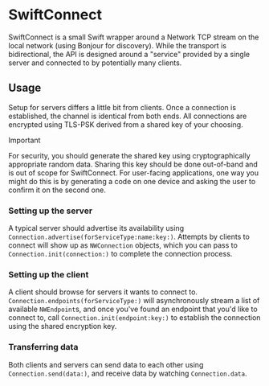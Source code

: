 # SwiftConnect

SwiftConnect is a small Swift wrapper around a Network TCP stream on the local network (using Bonjour for discovery). While the transport is bidirectional, the API is designed around a "service" provided by a single server and connected to by potentially many clients.

## Usage

Setup for servers differs a little bit from clients. Once a connection is established, the channel is identical from both ends. All connections are encrypted using TLS-PSK derived from a shared key of your choosing.

> [!IMPORTANT]  
> For security, you should generate the shared key using cryptographically appropriate random data. Sharing this key should be done out-of-band and is out of scope for SwiftConnect. For user-facing applications, one way you might do this is by generating a code on one device and asking the user to confirm it on the second one.

### Setting up the server

A typical server should advertise its availability using `Connection.advertise(forServiceType:name:key:)`. Attempts by clients to connect will show up as `NWConnection` objects, which you can pass to `Connection.init(connection:)` to complete the connection process.

### Setting up the client

A client should browse for servers it wants to connect to. `Connection.endpoints(forServiceType:)` will asynchronously stream a list of available `NWEndpoint`s, and once you've found an endpoint that you'd like to connect to, call `Connection.init(endpoint:key:)` to establish the connection using the shared encryption key.

### Transferring data

Both clients and servers can send data to each other using `Connection.send(data:)`, and receive data by watching `Connection.data`.
